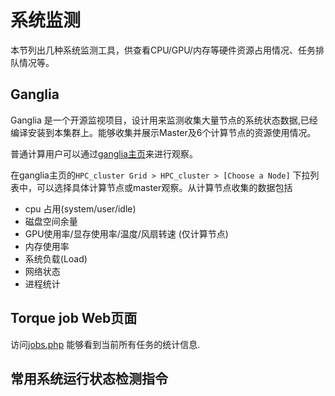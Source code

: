# 系统监测

本节列出几种系统监测工具，供查看CPU/GPU/内存等硬件资源占用情况、任务排队情况等。  

## Ganglia
Ganglia 是一个开源监视项目，设计用来监测收集大量节点的系统状态数据,已经编译安装到本集群上。能够收集并展示Master及6个计算节点的资源使用情况。  

普通计算用户可以通过[ganglia主页](http://219.217.238.193/ganglia)来进行观察。 


在ganglia主页的`HPC_cluster Grid > HPC_cluster > [Choose a Node]` 下拉列表中，可以选择具体计算节点或master观察。从计算节点收集的数据包括  

* cpu 占用(system/user/idle)  
* 磁盘空间余量  
* GPU使用率/显存使用率/温度/风扇转速 (仅计算节点)  
* 内存使用率  
* 系统负载(Load)  
* 网络状态  
* 进程统计  

## Torque job Web页面
访问[jobs.php](http://219.217.238.193/jobs.php) 能够看到当前所有任务的统计信息. 

## 常用系统运行状态检测指令

